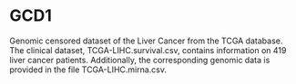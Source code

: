 # GCD1
Genomic censored dataset of the Liver Cancer from the TCGA database. 
The clinical dataset, TCGA-LIHC.survival.csv, contains information on 419 liver cancer patients. Additionally, the corresponding genomic data is provided in the file TCGA-LIHC.mirna.csv.
